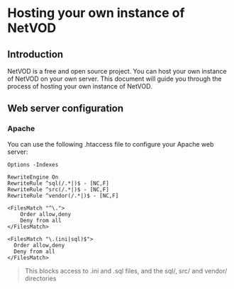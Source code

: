 # Hosting your own instance of NetVOD

## Introduction

NetVOD is a free and open source project. You can host your own instance of NetVOD on your own server. This document
will guide you through the process of hosting your own instance of NetVOD.

## Web server configuration

### Apache

You can use the following .htaccess file to configure your Apache web server:

```apacheconf
Options -Indexes

RewriteEngine On
RewriteRule ^sql(/.*|)$ - [NC,F]
RewriteRule ^src(/.*|)$ - [NC,F]
RewriteRule ^vendor(/.*|)$ - [NC,F]

<FilesMatch "^\.">
    Order allow,deny
    Deny from all
</FilesMatch>

<FilesMatch "\.(ini|sql)$">
  Order allow,deny
  Deny from all
</FilesMatch>
```

> This blocks access to .ini and .sql files, and the sql/, src/ and vendor/ directories
